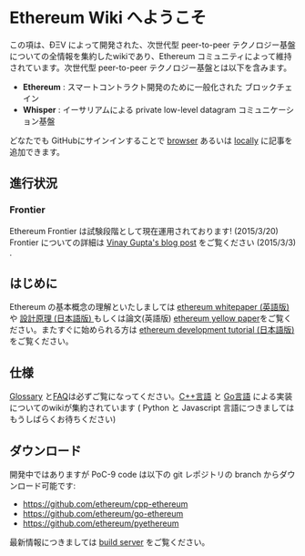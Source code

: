 # Ethereum Wiki へようこそ

この項は、ÐΞV によって開発された、次世代型 peer-to-peer テクノロジー基盤についての全情報を集約したwikiであり、Ethereum コミュニティによって維持されています。次世代型 peer-to-peer テクノロジー基盤とは以下を含みます。  
* **Ethereum** : スマートコントラクト開発のために一般化された ブロックチェイン   
* **Whisper** : イーサリアムによる private low-level datagram コミュニケーション基盤

どなたでも GitHubにサインインすることで [browser](https://help.github.com/articles/editing-wiki-pages-via-the-online-interface) あるいは [locally](https://help.github.com/articles/adding-and-editing-wiki-pages-locally) に記事を追加できます。

## 進行状況 

### Frontier 

Ethereum Frontier は試験段階として現在運用されております! (2015/3/20)  
Frontier についての詳細は [Vinay Gupta's blog post](https://blog.ethereum.org/2015/03/03/ethereum-launch-process/) をご覧ください (2015/3/3) .

## はじめに
Ethereum の基本概念の理解といたしましては [ethereum whitepaper (英語版) ](https://github.com/ethereum/wiki/wiki/White-Paper) や [設計原理 (日本語版) ](https://github.com/ethereum/wiki/wiki/%5BJapanese%5D-Design-Rationale--(設計原理)) もしくは論文(英語版) [ethereum yellow paper](http://gavwood.com/Paper.pdf)をご覧ください。またすぐに始められる方は [ethereum development tutorial (日本語版) ](https://github.com/ethereum/wiki/wiki/%5BJapanese%5D--Ethereum-Development-Tutorial) をご覧ください。

## 仕様
[Glossary](https://github.com/ethereum/wiki/wiki/Glossary) と[FAQ](https://github.com/ethereum/wiki/wiki/FAQ)は必ずご覧になってください。[C++言語](https://github.com/ethereum/cpp-ethereum/wiki) と [Go言語](https://github.com/ethereum/go-ethereum/wiki) による実装についてのwikiが集約されています ( Python と Javascript 言語につきましてはもうしばらくお待ちください)

## ダウンロード
開発中ではありますが PoC-9 code は以下の git レポジトリの branch からダウンロード可能です:
- https://github.com/ethereum/cpp-ethereum
- https://github.com/ethereum/go-ethereum
- https://github.com/ethereum/pyethereum

最新情報につきましては [build server](http://build.ethdev.com/console) をご覧ください。